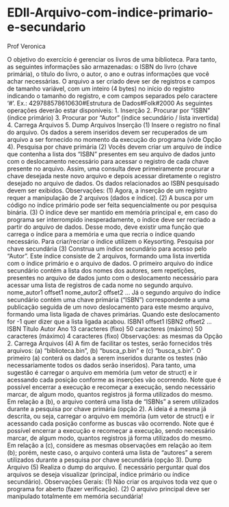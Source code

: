 # EDll-Arquivo-com-indice-primario-e-secundario
Prof Veronica

O objetivo do exercício é gerenciar os livros de uma biblioteca. Para tanto, as seguintes informações são armazenadas: o ISBN do livro (chave primária), o título do livro, o autor, o ano e outras informações que você achar necessárias. O arquivo a ser criado deve ser de registros e campos de tamanho variável, com um inteiro (4 bytes) no início do registro indicando o tamanho do registro, e com campos separados pelo caractere ‘#’. Ex.: 429788578610630#Estrutura de Dados#Folk#2000 As seguintes operações deverão estar disponíveis: 1. Inserção 2. Procurar por “ISBN” (índice primário) 3. Procurar por “Autor” (índice secundário / lista invertida) 4. Carrega Arquivos 5. Dump Arquivos Inserção (1) Insere o registro no final do arquivo. Os dados a serem inseridos devem ser recuperados de um arquivo a ser fornecido no momento da execução do programa (vide Opção 4). Pesquisa por chave primária (2) Vocês devem criar um arquivo de índice que contenha a lista dos “ISBN” presentes em seu arquivo de dados junto com o deslocamento necessário para acessar o registro de cada chave presente no arquivo. Assim, uma consulta deve primeiramente procurar a chave desejada neste novo arquivo e depois acessar diretamente o registro desejado no arquivo de dados. Os dados relacionados ao ISBN pesquisado devem ser exibidos. Observações: (1) Agora, a inserção de um registro requer a manipulação de 2 arquivos (dados e índice). (2) A busca por um código no índice primário pode ser feita sequencialmente ou por pesquisa binária. (3) O índice deve ser mantido em memória principal e, em caso do programa ser interrompido inesperadamente, o índice deve ser recriado a partir do arquivo de dados. Desse modo, deve existir uma função que carrega o índice para a memória e uma que recria o índice quando necessário. Para criar/recriar o índice utilizem o Keysorting. Pesquisa por chave secundária (3) Construa um índice secundário para acesso pelo “Autor”. Este índice consiste de 2 arquivos, formando uma lista invertida com o índice primário e o arquivo de dados. O primeiro arquivo do índice secundário contém a lista dos nomes dos autores, sem repetições, presentes no arquivo de dados junto com o deslocamento necessário para acessar uma lista de registros de cada nome no segundo arquivo. nome_autor1 offset1 nome_autor2 offset2 ... Já o segundo arquivo do índice secundário contém uma chave primária (“ISBN”) correspondente a uma publicação seguida de um novo deslocamento para este mesmo arquivo, formando uma lista ligada de chaves primárias. Quando este deslocamento for -1 quer dizer que a lista ligada acabou. ISBN1 offset1 ISBN2 offset2 ... ISBN Título   Autor     Ano   13 caracteres (fixo) 50 caracteres (máximo) 50 caracteres (máximo) 4 caracteres (fixo)   Observações: as mesmas da Opção 2.   Carrega Arquivos (4) A fim de facilitar os testes, serão fornecidos três arquivos: (a) “biblioteca.bin”, (b) “busca_p.bin” e (c) “busca_s.bin”. O primeiro (a) conterá os dados a serem inseridos durante os testes (não necessariamente todos os dados serão inseridos). Para tanto, uma sugestão é carregar o arquivo em memória (um vetor de struct) e ir acessando cada posição conforme as inserções vão ocorrendo. Note que é possível encerrar a execução e recomeçar a execução, sendo necessário marcar, de algum modo, quantos registros já forma utilizados do mesmo. Em relação a (b), o arquivo conterá uma lista de “ISBNs” a serem utilizados durante a pesquisa por chave primária (opção 2). A ideia é a mesma já descrita, ou seja, carregar o arquivo em memória (um vetor de struct) e ir acessando cada posição conforme as buscas vão ocorrendo. Note que é possível encerrar a execução e recomeçar a execução, sendo necessário marcar, de algum modo, quantos registros já forma utilizados do mesmo. Em relação a (c), considere as mesmas observações em relação ao item (b); porém, neste caso, o arquivo conterá uma lista de “autores” a serem utilizados durante a pesquisa por chave secundária (opção 3). Dump Arquivo (5) Realiza o dump do arquivo. É necessário perguntar qual dos arquivos se deseja visualizar (principal, índice primário ou índice secundário). Observações Gerais: (1) Não criar os arquivos toda vez que o programa for aberto (fazer verificação). (2) O arquivo principal deve ser manipulado totalmente em memória secundária!
